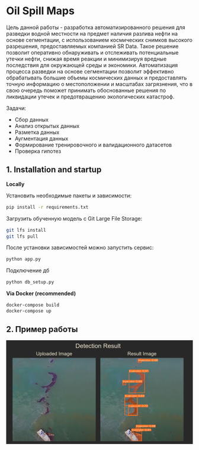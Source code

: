 # Oil Spill Maps

Цель данной работы - разработка автоматизированного решения для разведки водной местности на предмет наличия разлива нефти на основе сегментации, с использованием космических снимков высокого разрешения, предоставляемых компанией SR Data. Такое решение позволит оперативно обнаруживать и отслеживать потенциальные утечки нефти, снижая время реакции и минимизируя вредные последствия для окружающей среды и экономики. Автоматизация процесса разведки на основе сегментации позволит эффективно обрабатывать большие объемы космических данных и предоставлять точную информацию о местоположении и масштабах загрязнения, что в свою очередь поможет принимать обоснованные решения по ликвидации утечек и предотвращению экологических катастроф.

Задачи:
* Сбор данных
* Анализ открытых данных
* Разметка данных
* Аугментация данных
* Формирование тренировочного и валидационного датасетов
* Проверка гипотез


## 1. Installation and startup

**Locally**

Установить необходимые пакеты и зависимости:
```Bash
pip install -r requirements.txt
```
Загрузить обученную модель с Git Large File Storage:
```Bash
git lfs install
git lfs pull
```
После установки зависимостей можно запустить сервис:
```Bash
python app.py
```
Подключение дб
```Bash
python db_setup.py
```

**Via Docker (recommended)**

```Bach
docker-compose build
docker-compose up
```


## 2. Пример работы

![example.png](example.png)
